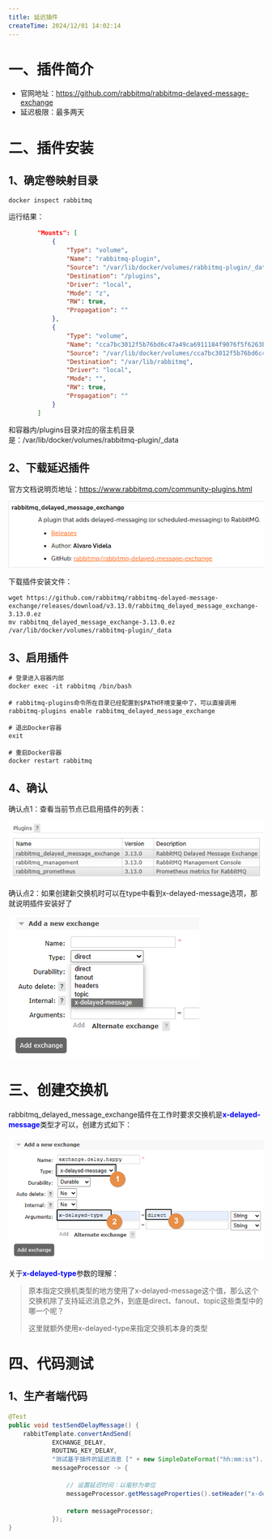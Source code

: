 ```yaml
---
title: 延迟插件
createTime: 2024/12/01 14:02:14
---
```



# 一、插件简介

- 官网地址：https://github.com/rabbitmq/rabbitmq-delayed-message-exchange
- 延迟极限：最多两天



# 二、插件安装

## 1、确定卷映射目录

```shell
docker inspect rabbitmq
```



运行结果：

```json
        "Mounts": [
            {
                "Type": "volume",
                "Name": "rabbitmq-plugin",
                "Source": "/var/lib/docker/volumes/rabbitmq-plugin/_data",
                "Destination": "/plugins",
                "Driver": "local",
                "Mode": "z",
                "RW": true,
                "Propagation": ""
            },
            {
                "Type": "volume",
                "Name": "cca7bc3012f5b76bd6c47a49ca6911184f9076f5f6263b41f4b9434a7f269b11",
                "Source": "/var/lib/docker/volumes/cca7bc3012f5b76bd6c47a49ca6911184f9076f5f6263b41f4b9434a7f269b11/_data",
                "Destination": "/var/lib/rabbitmq",
                "Driver": "local",
                "Mode": "",
                "RW": true,
                "Propagation": ""
            }
        ]
```

和容器内/plugins目录对应的宿主机目录是：/var/lib/docker/volumes/rabbitmq-plugin/_data



## 2、下载延迟插件

官方文档说明页地址：https://www.rabbitmq.com/community-plugins.html

![image-20231107180045135](./assets/image-20231107180045135.png)



下载插件安装文件：

```shell
wget https://github.com/rabbitmq/rabbitmq-delayed-message-exchange/releases/download/v3.13.0/rabbitmq_delayed_message_exchange-3.13.0.ez
mv rabbitmq_delayed_message_exchange-3.13.0.ez /var/lib/docker/volumes/rabbitmq-plugin/_data
```



## 3、启用插件

```shell
# 登录进入容器内部
docker exec -it rabbitmq /bin/bash

# rabbitmq-plugins命令所在目录已经配置到$PATH环境变量中了，可以直接调用
rabbitmq-plugins enable rabbitmq_delayed_message_exchange

# 退出Docker容器
exit

# 重启Docker容器
docker restart rabbitmq
```



## 4、确认

确认点1：查看当前节点已启用插件的列表：

![image-20240321115348525](./assets/image-20240321115348525.png)



确认点2：如果创建新交换机时可以在type中看到x-delayed-message选项，那就说明插件安装好了

![image-20231107181914265](./assets/image-20231107181914265.png)



# 三、创建交换机

rabbitmq_delayed_message_exchange插件在工作时要求交换机是<span style="color:blue;font-weight:bolder;">x-delayed-message</span>类型才可以，创建方式如下：

![image-20240319163915574](./assets/image-20240319163915574.png)

关于<span style="color:blue;font-weight:bolder;">x-delayed-type</span>参数的理解：

> 原本指定交换机类型的地方使用了x-delayed-message这个值，那么这个交换机除了支持延迟消息之外，到底是direct、fanout、topic这些类型中的哪一个呢？
>
> 这里就额外使用x-delayed-type来指定交换机本身的类型



# 四、代码测试

## 1、生产者端代码

```java
@Test
public void testSendDelayMessage() {
    rabbitTemplate.convertAndSend(
            EXCHANGE_DELAY,
            ROUTING_KEY_DELAY,
            "测试基于插件的延迟消息 [" + new SimpleDateFormat("hh:mm:ss").format(new Date()) + "]",
            messageProcessor -> {

                // 设置延迟时间：以毫秒为单位
                messageProcessor.getMessageProperties().setHeader("x-delay", "10000");

                return messageProcessor;
            });
}
```
